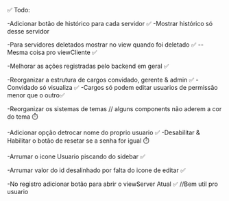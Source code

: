 ✅ Todo:

-Adicionar botão de histórico para cada servidor ✅
  -Mostrar histórico só desse servidor

-Para servidores deletados mostrar no view quando foi deletado ✅
  --Mesma coisa pro viewCliente ✅

-Melhorar as ações registradas pelo backend em geral ✅ 

-Reorganizar a estrutura de cargos convidado, gerente & admin ✅
  -Convidado só visualiza ✅
  -Cargos só podem editar usuarios de permissão menor que o outro✅

-Reorganizar os sistemas de temas // alguns components não aderem a cor do tema ⏱️

-Adicionar opção detrocar nome do proprio usuario ✅
  -Desabilitar & Habilitar o botão de resetar se a senha for igual ⏱️

-Arrumar o icone Usuario piscando do sidebar ✅

-Arrumar valor do id desalinhado  por falta do icone de editar ✅

-No registro adicionar botão para abrir o viewServer Atual ✅ //Bem util pro usuario




